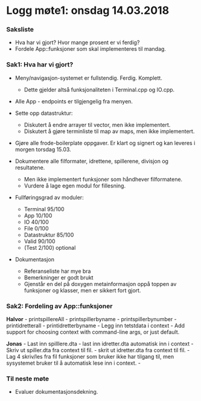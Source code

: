 # Logg møte1: onsdag 14.03.2018

### Saksliste
* Hva har vi gjort? Hvor mange prosent er vi ferdig?
* Fordele App::funksjoner som skal implementeres til mandag.


### Sak1: Hva har vi gjort?

* Meny/navigasjon-systemet er fullstendig. Ferdig. Komplett.
    - Dette gjelder altså funksjonaliteten i Terminal.cpp og IO.cpp.
* Alle App - endpoints er tilgjengelig fra menyen.
* Sette opp datastruktur:
    - Diskutert å endre arrayer til vector, men ikke implementert.
    - Diskutert å gjøre terminliste til map av maps, men ikke implementert.
* Gjøre alle frode-boilerplate oppgaver. Er klart og signert og kan leveres i morgen torsdag 15.03.
* Dokumentere alle filformater, idrettene, spillerene, divisjon og resultatene.
    - Men ikke implementert funksjoner som håndhever filformatene.
    - Vurdere å lage egen modul for fillesning.

* Fullføringsgrad av moduler:
    - Terminal 95/100
    - App 10/100
    - IO 40/100
    - File 0/100
    - Datastruktur 85/100
    - Valid 90/100
    - (Test 2/100) optional

* Dokumentasjon
    - Referanseliste har mye bra
    - Bemerkninger er godt brukt
    - Gjenstår en del på doxygen metainformasjon oppå toppen av funksjoner og klasser, men er sikkert fort gjort.


### Sak2: Fordeling av App::funksjoner

**Halvor**
    - printspillereAll
    - printspillerbyname
    - printspillerbynumber
    - printidretterall
    - printidretterbyname
    - Legg inn tetstdata i context
    - Add support for choosing context with command-line args, or just default.

**Jonas**
    - Last inn spilllere.dta
    - last inn idretter.dta automatisk inn i context
    - Skriv ut spiller.dta fra context til fil.
    - skrit ut idretter.dta fra context til fil.
    - Lag 4 skriv/les fra fil funksjoner som bruker ikke har tilgang til, men sysystemet bruker til å automatisk lese inn i context.
    - 

### Til neste møte
* Evaluer dokumentasjonsdekning.
